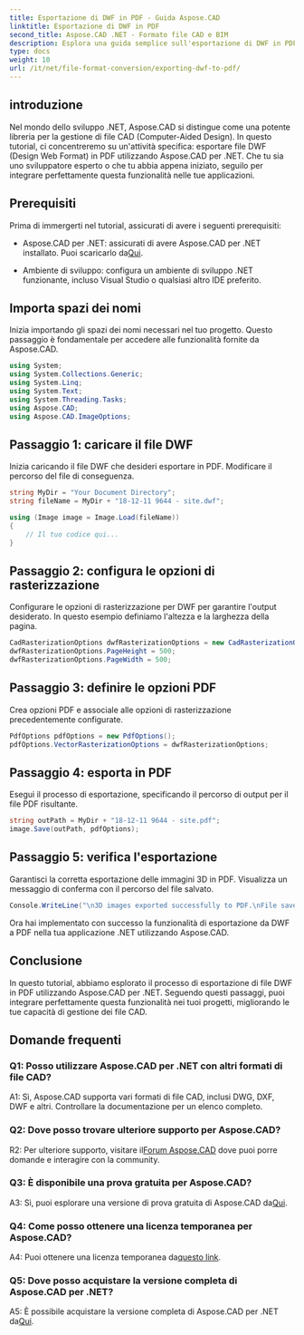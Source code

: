 ```yaml
---
title: Esportazione di DWF in PDF - Guida Aspose.CAD
linktitle: Esportazione di DWF in PDF
second_title: Aspose.CAD .NET - Formato file CAD e BIM
description: Esplora una guida semplice sull'esportazione di DWF in PDF utilizzando Aspose.CAD per .NET. Migliora le tue capacità di gestione dei file CAD senza sforzo.
type: docs
weight: 10
url: /it/net/file-format-conversion/exporting-dwf-to-pdf/
---
```

## introduzione

Nel mondo dello sviluppo .NET, Aspose.CAD si distingue come una potente libreria per la gestione di file CAD (Computer-Aided Design). In questo tutorial, ci concentreremo su un'attività specifica: esportare file DWF (Design Web Format) in PDF utilizzando Aspose.CAD per .NET. Che tu sia uno sviluppatore esperto o che tu abbia appena iniziato, seguilo per integrare perfettamente questa funzionalità nelle tue applicazioni.

## Prerequisiti

Prima di immergerti nel tutorial, assicurati di avere i seguenti prerequisiti:

-  Aspose.CAD per .NET: assicurati di avere Aspose.CAD per .NET installato. Puoi scaricarlo da[Qui](https://releases.aspose.com/cad/net/).

- Ambiente di sviluppo: configura un ambiente di sviluppo .NET funzionante, incluso Visual Studio o qualsiasi altro IDE preferito.

## Importa spazi dei nomi

Inizia importando gli spazi dei nomi necessari nel tuo progetto. Questo passaggio è fondamentale per accedere alle funzionalità fornite da Aspose.CAD.

```csharp
using System;
using System.Collections.Generic;
using System.Linq;
using System.Text;
using System.Threading.Tasks;
using Aspose.CAD;
using Aspose.CAD.ImageOptions;
```

## Passaggio 1: caricare il file DWF

Inizia caricando il file DWF che desideri esportare in PDF. Modificare il percorso del file di conseguenza.

```csharp
string MyDir = "Your Document Directory";
string fileName = MyDir + "18-12-11 9644 - site.dwf";

using (Image image = Image.Load(fileName))
{
    // Il tuo codice qui...
}
```

## Passaggio 2: configura le opzioni di rasterizzazione

Configurare le opzioni di rasterizzazione per DWF per garantire l'output desiderato. In questo esempio definiamo l'altezza e la larghezza della pagina.

```csharp
CadRasterizationOptions dwfRasterizationOptions = new CadRasterizationOptions();
dwfRasterizationOptions.PageHeight = 500;
dwfRasterizationOptions.PageWidth = 500;
```

## Passaggio 3: definire le opzioni PDF

Crea opzioni PDF e associale alle opzioni di rasterizzazione precedentemente configurate.

```csharp
PdfOptions pdfOptions = new PdfOptions();
pdfOptions.VectorRasterizationOptions = dwfRasterizationOptions;
```

## Passaggio 4: esporta in PDF

Esegui il processo di esportazione, specificando il percorso di output per il file PDF risultante.

```csharp
string outPath = MyDir + "18-12-11 9644 - site.pdf";
image.Save(outPath, pdfOptions);
```

## Passaggio 5: verifica l'esportazione

Garantisci la corretta esportazione delle immagini 3D in PDF. Visualizza un messaggio di conferma con il percorso del file salvato.

```csharp
Console.WriteLine("\n3D images exported successfully to PDF.\nFile saved at " + MyDir);
```

Ora hai implementato con successo la funzionalità di esportazione da DWF a PDF nella tua applicazione .NET utilizzando Aspose.CAD.

## Conclusione

In questo tutorial, abbiamo esplorato il processo di esportazione di file DWF in PDF utilizzando Aspose.CAD per .NET. Seguendo questi passaggi, puoi integrare perfettamente questa funzionalità nei tuoi progetti, migliorando le tue capacità di gestione dei file CAD.

## Domande frequenti

### Q1: Posso utilizzare Aspose.CAD per .NET con altri formati di file CAD?

A1: Sì, Aspose.CAD supporta vari formati di file CAD, inclusi DWG, DXF, DWF e altri. Controllare la documentazione per un elenco completo.

### Q2: Dove posso trovare ulteriore supporto per Aspose.CAD?

 R2: Per ulteriore supporto, visitare il[Forum Aspose.CAD](https://forum.aspose.com/c/cad/19) dove puoi porre domande e interagire con la community.

### Q3: È disponibile una prova gratuita per Aspose.CAD?

 A3: Sì, puoi esplorare una versione di prova gratuita di Aspose.CAD da[Qui](https://releases.aspose.com/).

### Q4: Come posso ottenere una licenza temporanea per Aspose.CAD?

 A4: Puoi ottenere una licenza temporanea da[questo link](https://purchase.aspose.com/temporary-license/).

### Q5: Dove posso acquistare la versione completa di Aspose.CAD per .NET?

 A5: È possibile acquistare la versione completa di Aspose.CAD per .NET da[Qui](https://purchase.aspose.com/buy).